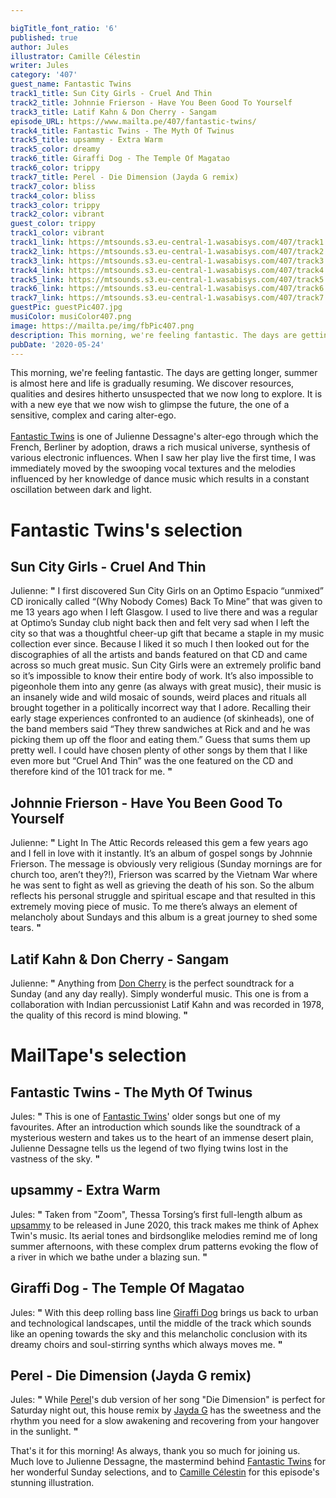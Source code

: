 ```yaml
---

bigTitle_font_ratio: '6'
published: true
author: Jules
illustrator: Camille Célestin
writer: Jules
category: '407'
guest_name: Fantastic Twins
track1_title: Sun City Girls - Cruel And Thin
track2_title: Johnnie Frierson - Have You Been Good To Yourself
track3_title: Latif Kahn & Don Cherry - Sangam
episode_URL: https://www.mailta.pe/407/fantastic-twins/
track4_title: Fantastic Twins - The Myth Of Twinus
track5_title: upsammy - Extra Warm
track5_color: dreamy
track6_title: Giraffi Dog - The Temple Of Magatao
track6_color: trippy
track7_title: Perel - Die Dimension (Jayda G remix)
track7_color: bliss
track4_color: bliss
track3_color: trippy
track2_color: vibrant
guest_color: trippy
track1_color: vibrant
track1_link: https://mtsounds.s3.eu-central-1.wasabisys.com/407/track1.mp3
track2_link: https://mtsounds.s3.eu-central-1.wasabisys.com/407/track2.mp3
track3_link: https://mtsounds.s3.eu-central-1.wasabisys.com/407/track3.mp3
track4_link: https://mtsounds.s3.eu-central-1.wasabisys.com/407/track4.mp3
track5_link: https://mtsounds.s3.eu-central-1.wasabisys.com/407/track5.mp3
track6_link: https://mtsounds.s3.eu-central-1.wasabisys.com/407/track6.mp3
track7_link: https://mtsounds.s3.eu-central-1.wasabisys.com/407/track7.mp3
guestPic: guestPic407.jpg
musiColor: musiColor407.png
image: https://mailta.pe/img/fbPic407.png
description: This morning, we're feeling fantastic. The days are getting longer, summer is almost here and life is gradually resuming. We discover resources, qualities and desires hitherto unsuspected that we now long to explore. It is with a new eye that we now wish to glimpse the future, the one of a sensitive, complex and caring alter-ego. Fantastic Twins is one of Julienne's alter-ego through which the French, Berliner by adoption, draws a rich musical universe, synthesis of various electronic influences. When I saw her play live the first time, I was immediately moved by the swooping vocal textures and the melodies influenced by her knowledge of dance music which results in a constant oscillation between dark and light.
pubDate: '2020-05-24'
---
```

 This morning, we're feeling fantastic. The days are getting longer, summer is almost here and life is gradually resuming. We discover resources, qualities and desires hitherto unsuspected that we now long to explore. It is with a new eye that we now wish to glimpse the future, the one of a sensitive, complex and caring alter-ego.
<br><br>
[Fantastic Twins](https://fantastictwins.bandcamp.com/) is one of Julienne Dessagne's alter-ego through which the French, Berliner by adoption, draws a rich musical universe, synthesis of various electronic influences. When I saw her play live the first time, I was immediately moved by the swooping vocal textures and the melodies influenced by her knowledge of dance music which results in a constant oscillation between dark and light.



# Fantastic Twins's selection

## Sun City Girls - Cruel And Thin
Julienne: **"** I first discovered Sun City Girls on an Optimo Espacio “unmixed” CD ironically called “(Why Nobody Comes) Back To Mine” that was given to me 13 years ago when I left Glasgow. I used to live there and was a regular at Optimo’s Sunday club night back then and felt very sad when I left the city so that was a thoughtful cheer-up gift that became a staple in my music collection ever since. Because I liked it so much I then looked out for the discographies of all the artists and bands featured on that CD and came across so much great music. Sun City Girls were an extremely prolific band so it’s impossible to know their entire body of work. It’s also impossible to pigeonhole them into any genre (as always with great music), their music is an insanely wide and wild mosaic of sounds, weird places and rituals all brought together in a politically incorrect way that I adore. Recalling their early stage experiences confronted to an audience (of skinheads), one of the band members said “They threw sandwiches at Rick and and he was picking them up off the floor and eating them.” Guess that sums them up pretty well. I could have chosen plenty of other songs by them that I like even more but “Cruel And Thin” was the one featured on the CD and therefore kind of the 101 track for me. **"** 

## Johnnie Frierson - Have You Been Good To Yourself
Julienne: **"** Light In The Attic Records released this gem a few years ago and I fell in love with it instantly. It’s an album of gospel songs by Johnnie Frierson. The message is obviously very religious (Sunday mornings are for church too, aren’t they?!), Frierson was scarred by the Vietnam War where he was sent to fight as well as grieving the death of his son. So the album reflects his personal struggle and spiritual escape and that resulted in this extremely moving piece of music. To me there’s always an element of melancholy about Sundays and this album is a great journey to shed some tears. **"** 

## Latif Kahn & Don Cherry - Sangam
Julienne: **"** Anything from [Don Cherry](https://doncherry.bandcamp.com/) is the perfect soundtrack for a Sunday (and any day really). Simply wonderful music. This one is from a collaboration with Indian percussionist Latif Kahn and was recorded in 1978, the quality of this record is mind blowing. **"** 


# MailTape's selection

## Fantastic Twins - The Myth Of Twinus
Jules: **"** This is one of [Fantastic Twins](https://fantastictwins.bandcamp.com/album/collected-twins-1)' older songs but one of my favourites. After an introduction which sounds like the soundtrack of a mysterious western and takes us to the heart of an immense desert plain, Julienne Dessagne tells us the legend of two flying twins lost in the vastness of the sky. **"** 

## upsammy - Extra Warm
Jules: **"** Taken from "Zoom", Thessa Torsing’s first full-length album as [upsammy](https://upsammy.bandcamp.com/) to be released in June 2020, this track makes me think of Aphex Twin's music. Its aerial tones and birdsonglike melodies remind me of long summer afternoons, with these complex drum patterns evoking the flow of a river in which we bathe under a blazing sun. **"** 

## Giraffi Dog - The Temple Of Magatao
Jules: **"** With this deep rolling bass line [Giraffi Dog](https://www.facebook.com/giraffidog/) brings us back to urban and technological landscapes, until the middle of the track which sounds like an opening towards the sky and this melancholic conclusion with its dreamy choirs and soul-stirring synths which always moves me. **"** 

## Perel - Die Dimension (Jayda G remix)
Jules: **"** While [Perel](https://perelmusic.bandcamp.com/)'s dub version of her song "Die Dimension" is perfect for Saturday night out, this house remix by [Jayda G](https://jaydag.bandcamp.com/) has the sweetness and the rhythm you need for a slow awakening and recovering from your hangover in the sunlight. **"** 


That's it for this morning! As always, thank you so much for joining us. Much love to Julienne Dessagne, the mastermind behind [Fantastic Twins](https://fantastictwins.bandcamp.com/) for her wonderful Sunday selections, and to [Camille Célestin](https://camillecelestin.com/) for this episode's stunning illustration.
